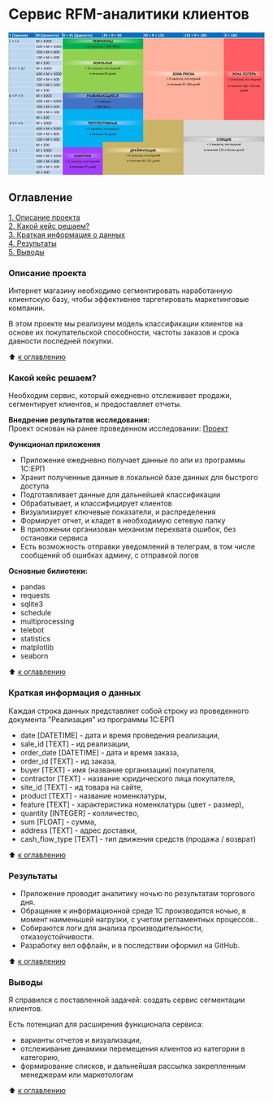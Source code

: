 # Сервис RFM-аналитики клиентов

![Текст с описанием картинки](/data/rfm_segments.jpg)


## Оглавление  
[1. Описание проекта](https://github.com/SergeyObukhov/sf_data_science/tree/main/projekt_0#описание-проекта)  
[2. Какой кейс решаем?](https://github.com/SergeyObukhov/sf_data_science/tree/main/projekt_0#какой-кейс-решаем)  
[3. Краткая информация о данных](https://github.com/SergeyObukhov/sf_data_science/tree/main/projekt_0#краткая-информация-о-данных)   
[4. Результаты](https://github.com/SergeyObukhov/sf_data_science/tree/main/projekt_0#результаты)  
[5. Выводы](https://github.com/SergeyObukhov/sf_data_science/tree/main/projekt_0#выводы)  
  
### Описание проекта  
Интернет магазину необходимо сегментировать наработанную клиентскую базу, чтобы эффективнее таргетировать маркетинговые компании.

В этом проекте мы реализуем модель классификации клиентов на основе их покупательской способности, частоты заказов и срока давности последней покупки. 
  
:arrow_up: [к оглавлению](https://github.com/SergeyObukhov/sf_data_science/tree/main/projekt_0#оглавление)  
  
  
### Какой кейс решаем?  
Необходим сервис, который ежедневно отслеживает продажи, сегментирует клиентов, и предоставляет отчеты.  
  
**Внедрение результатов исследования:**  
Проект основан на ранее проведенном исследовании: [Проект](https://github.com/SergeyObukhov/sf_data_science/tree/main/projekt_7)
  
**Функционал приложения**  
- Приложение ежедневно получает данные по апи из программы 1С:ЕРП
- Хранит полученные данные в локальной базе данных для быстрого доступа
- Подготавливает данные для дальнейшей классификации
- Обрабатывает, и классифицирует клиентов
- Визуализирует ключевые показатели, и распределения
- Формирует отчет, и кладет в необходимую сетевую папку
- В приложении организован механизм перехвата ошибок, без остановки сервиса
- Есть возможность отправки уведомлений в телеграм, в том числе сообщений об ошибках админу, с отправкой логов

  
**Основные билиотеки:**  
- pandas
- requests
- sqlite3
- schedule
- multiprocessing
- telebot
- statistics
- matplotlib
- seaborn
  
:arrow_up: [к оглавлению](https://github.com/SergeyObukhov/sf_data_science/tree/main/projekt_0#оглавление)  

### Краткая информация о данных
Каждая строка данных представляет собой строку из проведенного документа "Реализация" из программы 1С:ЕРП

- date [DATETIME] - дата и время проведения реализации,
- sale_id [TEXT] - ид реализации,
- order_date [DATETIME] - дата и время заказа,
- order_id [TEXT] - ид заказа,
- buyer [TEXT] - имя (название организации) покупателя, 
- contractor [TEXT] - название юридического лица покупателя,
- site_id [TEXT] - ид товара на сайте,
- product [TEXT] - название номенклатуры,
- feature [TEXT] - характеристика номенклатуры (цвет - размер),
- quantity [INTEGER] - колличество,
- sum [FLOAT] - сумма,
- address [TEXT] - адрес доставки,
- cash_flow_type [TEXT] - тип движения средств (продажа / возврат)
  
:arrow_up: [к оглавлению](https://github.com/SergeyObukhov/sf_data_science/tree/main/projekt_0#оглавление)  
   
  
### Результаты  
- Приложение проводит аналитику ночью по результатам торгового дня.
- Обращение к информационной среде 1С производится ночью, в момент наименьшей нагрузки, с учетом регламентных процессов..  
- Собираются логи для анализа производительности, отказоустойчивости.
- Разработку вел оффлайн, и в последствии оформил на GitHub.
  
:arrow_up: [к оглавлению](https://github.com/SergeyObukhov/sf_data_science/tree/main/projekt_0#оглавление)  
  
  
### Выводы  
Я справился с поставленной задачей: создать сервис сегментации клиентов.

Есть потенциал для расширения функционала сервиса:
- варианты отчетов и визуализации,
- отслеживание динамики перемещения клиентов из категории в категорию,
- формирование списков, и дальнейшая рассылка закрепленным менеджерам или маркетологам
  
:arrow_up: [к оглавлению](https://github.com/SergeyObukhov/sf_data_science/tree/main/projekt_0#оглавление)
